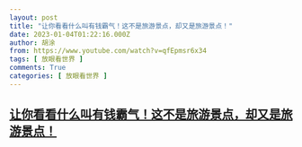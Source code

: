 ```yaml
---
layout: post
title: "让你看看什么叫有钱霸气！这不是旅游景点，却又是旅游景点！"
date: 2023-01-04T01:22:16.000Z
author: 胡涂
from: https://www.youtube.com/watch?v=qfEpmsr6x34
tags: [ 放眼看世界 ]
comments: True
categories: [ 放眼看世界 ]
---
```

<!--1672795336000-->
[让你看看什么叫有钱霸气！这不是旅游景点，却又是旅游景点！](https://www.youtube.com/watch?v=qfEpmsr6x34)
------

<div>

</div>
